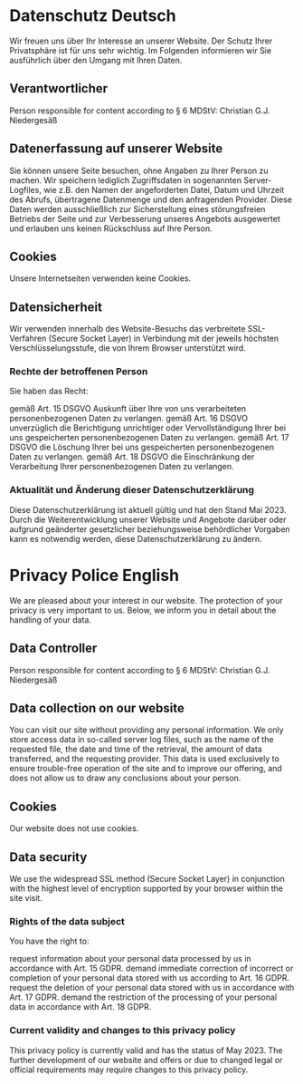 Datenschutz Deutsch
====================

Wir freuen uns über Ihr Interesse an unserer Website. Der Schutz Ihrer Privatsphäre ist für uns sehr wichtig. Im Folgenden informieren wir Sie ausführlich über den Umgang mit Ihren Daten.

## Verantwortlicher

Person responsible for content according to § 6 MDStV: Christian G.J. Niedergesäß

## Datenerfassung auf unserer Website

Sie können unsere Seite besuchen, ohne Angaben zu Ihrer Person zu machen. Wir speichern lediglich Zugriffsdaten in sogenannten Server-Logfiles, wie z.B. den Namen der angeforderten Datei, Datum und Uhrzeit des Abrufs, übertragene Datenmenge und den anfragenden Provider. Diese Daten werden ausschließlich zur Sicherstellung eines störungsfreien Betriebs der Seite und zur Verbesserung unseres Angebots ausgewertet und erlauben uns keinen Rückschluss auf Ihre Person.

## Cookies

Unsere Internetseiten verwenden keine Cookies.

## Datensicherheit

Wir verwenden innerhalb des Website-Besuchs das verbreitete SSL-Verfahren (Secure Socket Layer) in Verbindung mit der jeweils höchsten Verschlüsselungsstufe, die von Ihrem Browser unterstützt wird.

### Rechte der betroffenen Person

Sie haben das Recht:

gemäß Art. 15 DSGVO Auskunft über Ihre von uns verarbeiteten personenbezogenen Daten zu verlangen.
gemäß Art. 16 DSGVO unverzüglich die Berichtigung unrichtiger oder Vervollständigung Ihrer bei uns gespeicherten  personenbezogenen Daten zu verlangen.
gemäß Art. 17 DSGVO die Löschung Ihrer bei uns gespeicherten personenbezogenen Daten zu verlangen.
gemäß Art. 18 DSGVO die Einschränkung der Verarbeitung Ihrer personenbezogenen Daten zu verlangen.

### Aktualität und Änderung dieser Datenschutzerklärung

Diese Datenschutzerklärung ist aktuell gültig und hat den Stand Mai 2023. Durch die Weiterentwicklung unserer Website und Angebote darüber oder aufgrund geänderter gesetzlicher beziehungsweise behördlicher Vorgaben kann es notwendig werden, diese Datenschutzerklärung zu ändern.

# Privacy Police English

We are pleased about your interest in our website. The protection of your privacy is very important to us. Below, we inform you in detail about the handling of your data.

## Data Controller

Person responsible for content according to § 6 MDStV: Christian G.J. Niedergesäß

## Data collection on our website

You can visit our site without providing any personal information. We only store access data in so-called server log files, such as the name of the requested file, the date and time of the retrieval, the amount of data transferred, and the requesting provider. This data is used exclusively to ensure trouble-free operation of the site and to improve our offering, and does not allow us to draw any conclusions about your person.

## Cookies

Our website does not use cookies.

## Data security

We use the widespread SSL method (Secure Socket Layer) in 
conjunction with the highest level of encryption supported 
by your browser within the site visit.

### Rights of the data subject

You have the right to:

request information about your personal data processed by us in accordance with Art. 15 GDPR.
demand immediate correction of incorrect or completion of your personal data stored with us according to Art. 16 GDPR.
request the deletion of your personal data stored with us in accordance with Art. 17 GDPR.
demand the restriction of the processing of your personal data in accordance with Art. 18 GDPR.

### Current validity and changes to this privacy policy

This privacy policy is currently valid and has the status of May 2023. The further development of our website and offers or due to changed legal or official requirements may require changes to this privacy policy.
